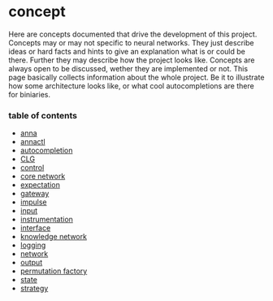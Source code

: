 # concept
Here are concepts documented that drive the development of this project.
Concepts may or may not specific to neural networks. They just describe ideas
or hard facts and hints to give an explanation what is or could be there.
Further they may describe how the project looks like. Concepts are always open
to be discussed, wether they are implemented or not. This page basically
collects information about the whole project. Be it to illustrate how some
architecture looks like, or what cool autocompletions are there for biniaries.

### table of contents
- [anna](anna.md)
- [annactl](annactl.md)
- [autocompletion](autocompletion.md)
- [CLG](clg.md)
- [control](control.md)
- [core network](core_network.md)
- [expectation](expectation.md)
- [gateway](gateway.md)
- [impulse](impulse.md)
- [input](input.md)
- [instrumentation](instrumentation.md)
- [interface](interface.md)
- [knowledge network](knowledge_network.md)
- [logging](logging.md)
- [network](network.md)
- [output](output.md)
- [permutation factory](permutation_factory.md)
- [state](state.md)
- [strategy](strategy.md)
